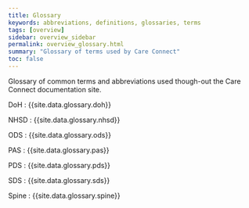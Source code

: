 ```yaml
---
title: Glossary
keywords: abbreviations, definitions, glossaries, terms
tags: [overview]
sidebar: overview_sidebar
permalink: overview_glossary.html
summary: "Glossary of terms used by Care Connect"
toc: false
---
```


Glossary of common terms and abbreviations used though-out the Care Connect documentation site.

DoH
: {{site.data.glossary.doh}}

NHSD
: {{site.data.glossary.nhsd}}

ODS
: {{site.data.glossary.ods}}

PAS
: {{site.data.glossary.pas}}

PDS
: {{site.data.glossary.pds}}

SDS
: {{site.data.glossary.sds}}

Spine
: {{site.data.glossary.spine}}